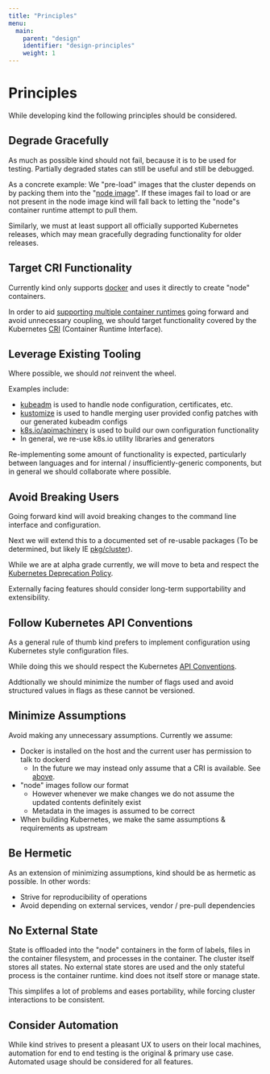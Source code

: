 ```yaml
---
title: "Principles"
menu:
  main:
    parent: "design"
    identifier: "design-principles"
    weight: 1
---
```

# Principles

While developing kind the following principles should be considered.

## Degrade Gracefully

As much as possible kind should not fail, because it is to be used for testing.
Partially degraded states can still be useful and still be debugged.

As a concrete example: We "pre-load" images that the cluster depends on by
packing them into the "[node image][node image]". If these images fail to
load or are not present in the node image kind will fall back to letting the
"node"s container runtime attempt to pull them.

Similarly, we must at least support all officially supported Kubernetes releases,
which may mean gracefully degrading functionality for older releases.

## Target CRI Functionality

Currently kind only supports [docker] and uses it directly to create "node" containers.

In order to aid [supporting multiple container runtimes] going forward and
avoid unnecessary coupling, we should target functionality covered by the 
Kubernetes [CRI][CRI] (Container Runtime Interface).

## Leverage Existing Tooling

Where possible, we should _not_ reinvent the wheel.

Examples include:

- [kubeadm] is used to handle node configuration, certificates, etc.
- [kustomize] is used to handle merging user provided config patches with our
generated kubeadm configs
- [k8s.io/apimachinery] is used to build our own configuration functionality
- In general, we re-use k8s.io utility libraries and generators

Re-implementing some amount of functionality is expected, particularly
between languages and for internal / insufficiently-generic components, but in general
we should collaborate where possible.

## Avoid Breaking Users

Going forward kind will avoid breaking changes to the command line interface
and configuration.

Next we will extend this to a documented set of re-usable
packages (To be determined, but likely IE [pkg/cluster]).

While we are at alpha grade currently, we will move to beta and respect
the [Kubernetes Deprecation Policy].

Externally facing features should consider long-term supportability and
extensibility.

## Follow Kubernetes API Conventions

As a general rule of thumb kind prefers to implement configuration using
Kubernetes style configuration files.

While doing this we should respect the Kubernetes [API Conventions].

Addtionally we should minimize the number of flags used and avoid structured
values in flags as these cannot be versioned. 

## Minimize Assumptions

Avoid making any unnecessary assumptions. Currently we assume:

- Docker is installed on the host and the current user has permission to talk to dockerd
  - In the future we may instead only assume that a CRI is available. See [above](#target-cri-functionality).
- "node" images follow our format
  - However whenever we make changes we do not assume the updated contents definitely exist
  - Metadata in the images is assumed to be correct
- When building Kubernetes, we make the same assumptions & requirements as upstream

## Be Hermetic

As an extension of minimizing assumptions, kind should be as hermetic as possible.
In other words:

- Strive for reproducibility of operations
- Avoid depending on external services, vendor / pre-pull dependencies

## No External State

State is offloaded into the "node" containers in the form of labels, files in
the container filesystem, and processes in the container. The cluster itself
stores all states. No external state stores are used and the only stateful
process is the container runtime. kind does not itself store or manage state.

This simplifes a lot of problems and eases portability, while forcing cluster
interactions to be consistent.

## Consider Automation

While kind strives to present a pleasant UX to users on their local machines,
automation for end to end testing is the original & primary use case.
Automated usage should be considered for all features.


[docker]: https://www.docker.com/
[node image]: /docs/design/node-image
[supporting multiple container runtimes]: https://github.com/kubernetes-sigs/kind/issues/154
[CRI]: https://github.com/kubernetes/community/blob/master/contributors/devel/sig-node/container-runtime-interface.md
[kubeadm]: https://kubernetes.io/docs/reference/setup-tools/kubeadm/kubeadm/
[kustomize]: https://github.com/kubernetes-sigs/kustomize
[k8s.io/apimachinery]: https://github.com/kubernetes/apimachinery
[Kubernetes Deprecation Policy]: https://kubernetes.io/docs/reference/using-api/deprecation-policy/
[API Conventions]: https://github.com/kubernetes/community/blob/master/contributors/devel/sig-architecture/api-conventions.md
[pkg/cluster]: https://github.com/kubernetes-sigs/kind/tree/master/pkg/cluster
